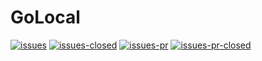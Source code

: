 # GoLocal

[![issues](https://img.shields.io/github/issues/lukaszfabia/GoLocal.svg)](https://github.com/lukaszfabia/GoLocal/issues)
[![issues-closed](https://img.shields.io/github/issues-closed/lukaszfabia/GoLocal.svg)](https://github.com/lukaszfabia/GoLocal/issues?q=is%3Aissue+is%3Aclosed)
[![issues-pr](https://img.shields.io/github/issues-pr/lukaszfabia/GoLocal.svg)](https://github.com/lukaszfabia/GoLocal/pulls)
[![issues-pr-closed](https://img.shields.io/github/issues-pr-closed/lukaszfabia/GoLocal.svg)](https://github.com/lukaszfabia/GoLocal/pulls?q=is%3Apr+is%3Aclosed)

